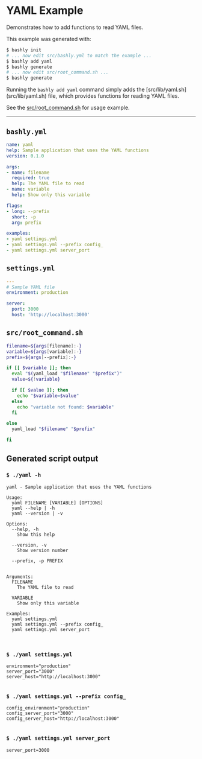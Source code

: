 # YAML Example

Demonstrates how to add functions to read YAML files.

This example was generated with:

```bash
$ bashly init
# ... now edit src/bashly.yml to match the example ...
$ bashly add yaml
$ bashly generate
# ... now edit src/root_command.sh ...
$ bashly generate
```

Running the `bashly add yaml` command simply adds the [src/lib/yaml.sh]
(src/lib/yaml.sh) file, which provides functions for reading YAML files.

See the [src/root_command.sh](src/root_command.sh) for usage example.


<!-- include: settings.yml src/root_command.sh -->

-----

## `bashly.yml`

```yaml
name: yaml
help: Sample application that uses the YAML functions
version: 0.1.0

args:
- name: filename
  required: true
  help: The YAML file to read
- name: variable
  help: Show only this variable

flags:
- long: --prefix
  short: -p
  arg: prefix

examples:
- yaml settings.yml
- yaml settings.yml --prefix config_
- yaml settings.yml server_port
```

## `settings.yml`

```yaml
---
# Sample YAML file
environment: production

server:
  port: 3000
  host: 'http://localhost:3000'

```

## `src/root_command.sh`

```bash
filename=${args[filename]:-}
variable=${args[variable]:-}
prefix=${args[--prefix]:-}

if [[ $variable ]]; then
  eval "$(yaml_load "$filename" "$prefix")"
  value=${!variable}

  if [[ $value ]]; then
    echo "$variable=$value"
  else
    echo "variable not found: $variable"
  fi

else
  yaml_load "$filename" "$prefix"

fi
```


## Generated script output

### `$ ./yaml -h`

```shell
yaml - Sample application that uses the YAML functions

Usage:
  yaml FILENAME [VARIABLE] [OPTIONS]
  yaml --help | -h
  yaml --version | -v

Options:
  --help, -h
    Show this help

  --version, -v
    Show version number

  --prefix, -p PREFIX


Arguments:
  FILENAME
    The YAML file to read

  VARIABLE
    Show only this variable

Examples:
  yaml settings.yml
  yaml settings.yml --prefix config_
  yaml settings.yml server_port



```

### `$ ./yaml settings.yml`

```shell
environment="production"
server_port="3000"
server_host="http://localhost:3000"


```

### `$ ./yaml settings.yml --prefix config_`

```shell
config_environment="production"
config_server_port="3000"
config_server_host="http://localhost:3000"


```

### `$ ./yaml settings.yml server_port`

```shell
server_port=3000


```



